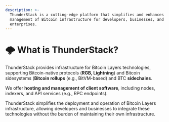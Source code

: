 ```yaml
---
description: >-
  ThunderStack is a cutting-edge platform that simplifies and enhances the
  management of Bitcoin infrastructure for developers, businesses, and
  enterprises.
---
```


# 🌩️ What is ThunderStack?

ThunderStack provides infrastructure for Bitcoin Layers technologies, supporting Bitcoin-native protocols (**RGB, Lightning**) and Bitcoin sidesystems (**Bitcoin rollups** (e.g., BitVM-based) and BTC **sidechains**.

We offer **hosting and management of client software**, including nodes, indexers, and API services (e.g., RPC endpoints).

ThunderStack simplifies the deployment and operation of Bitcoin Layers infrastructure, allowing developers and businesses to integrate these technologies without the burden of maintaining their own infrastructure.
